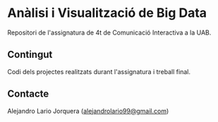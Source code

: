 # Anàlisi i Visualització de Big Data
Repositori de l'assignatura de 4t de Comunicació Interactiva a la UAB.

## Contingut

Codi dels projectes realitzats durant l'assignatura i treball final.

## Contacte
Alejandro Lario Jorquera (alejandrolario99@gmail.com)
